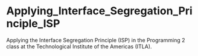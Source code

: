 # Applying_Interface_Segregation_Principle_ISP
Applying the Interface Segregation Principle (ISP) in the Programming 2 class at the Technological Institute of the Americas (ITLA).
